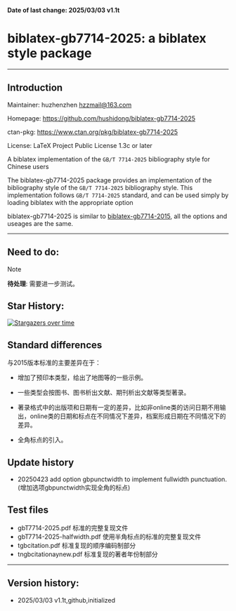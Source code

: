 <b>Date of last change: 2025/03/03 v1.1t</b>



# biblatex-gb7714-2025: a biblatex style  package
---------------------------------------------------------


## Introduction

Maintainer: huzhenzhen <hzzmail@163.com>

Homepage: <https://github.com/hushidong/biblatex-gb7714-2025>

ctan-pkg: <https://www.ctan.org/pkg/biblatex-gb7714-2025>

License: LaTeX Project Public License 1.3c or later


A biblatex implementation of the `GB/T 7714-2025` bibliography style for Chinese users

The biblatex-gb7714-2025 package provides an implementation of the bibliography style of the `GB/T 7714-2025` bibliography style. This implementation follows `GB/T 7714-2025` standard, and can be used simply by loading biblatex with the appropriate option

biblatex-gb7714-2025 is similar to [biblatex-gb7714-2015](https://github.com/hushidong/biblatex-gb7714-2015), all the options and useages are the same.



---------------------------------------------------------

## Need to do:

> [!Note]
> **待处理**: 需要进一步测试。


## Star History:

[![Stargazers over time](https://starchart.cc/hushidong/biblatex-gb7714-2025.svg?variant=adaptive)](https://starchart.cc/hushidong/biblatex-gb7714-2025)


## Standard differences

与2015版本标准的主要差异在于：

+ 增加了预印本类型，给出了地图等的一些示例。

+ 一些类型会按图书、图书析出文献、期刊析出文献等类型著录。

+ 著录格式中的出版项和日期有一定的差异，比如非online类的访问日期不用输出，online类的日期和标点在不同情况下差异，档案形成日期在不同情况下的差异。

+ 全角标点的引入。


## Update history

+ 20250423 add option gbpunctwidth to implement fullwidth punctuation. (增加选项gbpunctwidth实现全角的标点)


## Test files

+ gbT7714-2025.pdf       标准的完整复现文件
+ gbT7714-2025-halfwidth.pdf 使用半角标点的标准的完整复现文件
+ tgbcitation.pdf        标准复现的顺序编码制部分
+ tngbcitationaynew.pdf  标准复现的著者年份制部分


---------------------------------------------------------

## Version history:

* 2025/03/03 v1.1t,github,initialized






